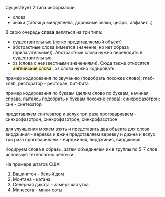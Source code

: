 Существует 2 типа информации:
- слова
- знаки (таблица минделеева, дорожные знаки, цифры, алфавит...)

В свою очередь **слова** деляться на три типа:
- существительные (легко представляемый объект)
- абстрактные слова (имеется значение, но нет образа (прилагательные)). Абстрактные слова нужно переводить в существительные.
- хз (слова с неизвестными значениями). Сюда также относятся <mark style="background: #FFF3A3A6;">английские слова</mark> . хз слова нужно кодировать.

пример кодирования по звучанию (подобрать похожее слово):
глеб-хлеб, ресторатор - ресторан, бит-бита

пример кодирования по буквам (делим слово по буквам, начиная справа, пытаясь подобрать к буквам похожие слова):
синхрофазотрон:
син - синтезатор

представляем синтезатор и вслух три раза проговариваем - синхрофазотрон, синхрофазотрон, синхрофазотрон.

для улучшения можем взять и представить два объекта для слова
вирджиния - веревка и джин
представляем веревку и джина и вслух три раза проговариваем - вирджиния, вирджиния, вирджиния



Кодируем слова в образы, затем объединяем их в группы по 5-7 слов используя технологию цепочки.

На примере штатов США:
1. Вашингтон - белый дом
2. Монтана - катана
3. Северная дакота - замерзшая утка
4. Минесота - мини-соты
